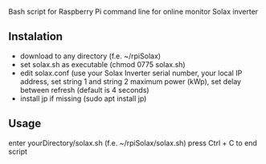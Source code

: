 Bash script for Raspberry Pi command line for online monitor Solax inverter

## Instalation
- download to any directory (f.e. ~/rpiSolax)
- set solax.sh as executable (chmod 0775 solax.sh)
- edit solax.conf (use your Solax Inverter serial number, your local IP address, set string 1 and string 2 maximum power (kWp), set delay between refresh (default is 4 seconds)
- install jp if missing (sudo apt install jp)

## Usage
enter yourDirectory/solax.sh (f.e. ~/rpiSolax/solax.sh)
press Ctrl + C to end script
